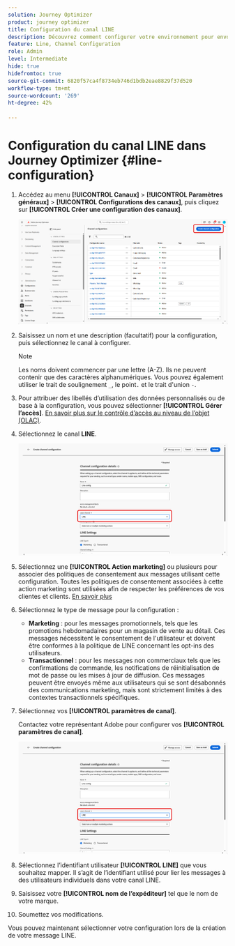 ```yaml
---
solution: Journey Optimizer
product: journey optimizer
title: Configuration du canal LINE
description: Découvrez comment configurer votre environnement pour envoyer des messages LINE avec Journey Optimizer
feature: Line, Channel Configuration
role: Admin
level: Intermediate
hide: true
hidefromtoc: true
source-git-commit: 6820f57ca4f8734eb746d1bdb2eae8829f37d520
workflow-type: tm+mt
source-wordcount: '269'
ht-degree: 42%

---
```


# Configuration du canal LINE dans Journey Optimizer {#line-configuration}

1. Accédez au menu **[!UICONTROL Canaux]** > **[!UICONTROL Paramètres généraux]** > **[!UICONTROL Configurations des canaux]**, puis cliquez sur **[!UICONTROL Créer une configuration des canaux]**.

   ![](assets/line-config-1.png)

1. Saisissez un nom et une description (facultatif) pour la configuration, puis sélectionnez le canal à configurer.

   >[!NOTE]
   >
   > Les noms doivent commencer par une lettre (A-Z). Ils ne peuvent contenir que des caractères alphanumériques. Vous pouvez également utiliser le trait de soulignement `_`, le point`.` et le trait d&#39;union `-`.

1. Pour attribuer des libellés d’utilisation des données personnalisés ou de base à la configuration, vous pouvez sélectionner **[!UICONTROL Gérer l’accès]**. [En savoir plus sur le contrôle d’accès au niveau de l’objet (OLAC)](../administration/object-based-access.md).

1. Sélectionnez le canal **LINE**.

   ![](assets/line-config-2.png)

1. Sélectionnez une **[!UICONTROL Action marketing]** ou plusieurs pour associer des politiques de consentement aux messages utilisant cette configuration. Toutes les politiques de consentement associées à cette action marketing sont utilisées afin de respecter les préférences de vos clientes et clients. [En savoir plus](../action/consent.md#surface-marketing-actions)

1. Sélectionnez le type de message pour la configuration :

   * **Marketing** : pour les messages promotionnels, tels que les promotions hebdomadaires pour un magasin de vente au détail. Ces messages nécessitent le consentement de l&#39;utilisateur et doivent être conformes à la politique de LINE concernant les opt-ins des utilisateurs.
   * **Transactionnel** : pour les messages non commerciaux tels que les confirmations de commande, les notifications de réinitialisation de mot de passe ou les mises à jour de diffusion. Ces messages peuvent être envoyés même aux utilisateurs qui se sont désabonnés des communications marketing, mais sont strictement limités à des contextes transactionnels spécifiques.

1. Sélectionnez vos **[!UICONTROL paramètres de canal]**.

   Contactez votre représentant Adobe pour configurer vos **[!UICONTROL paramètres de canal]**.

   ![](assets/line-config-2.png)

1. Sélectionnez l’identifiant utilisateur **[!UICONTROL LINE]** que vous souhaitez mapper. Il s’agit de l’identifiant utilisé pour lier les messages à des utilisateurs individuels dans votre canal LINE.

1. Saisissez votre **[!UICONTROL nom de l’expéditeur]** tel que le nom de votre marque.

1. Soumettez vos modifications.

Vous pouvez maintenant sélectionner votre configuration lors de la création de votre message LINE.
